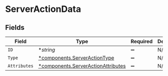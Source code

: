 # ServerActionData


## Fields

| Field                                                                                   | Type                                                                                    | Required                                                                                | Description                                                                             |
| --------------------------------------------------------------------------------------- | --------------------------------------------------------------------------------------- | --------------------------------------------------------------------------------------- | --------------------------------------------------------------------------------------- |
| `ID`                                                                                    | **string*                                                                               | :heavy_minus_sign:                                                                      | N/A                                                                                     |
| `Type`                                                                                  | [*components.ServerActionType](../../models/components/serveractiontype.md)             | :heavy_minus_sign:                                                                      | N/A                                                                                     |
| `Attributes`                                                                            | [*components.ServerActionAttributes](../../models/components/serveractionattributes.md) | :heavy_minus_sign:                                                                      | N/A                                                                                     |